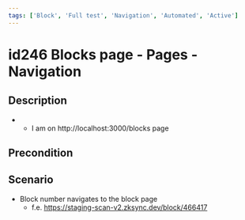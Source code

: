 ```yaml
---
tags: ['Block', 'Full test', 'Navigation', 'Automated', 'Active']
---
```


# id246 Blocks page - Pages - Navigation

## Description
  - - I am on http://localhost:3000/blocks page

## Precondition


## Scenario
- Block number navigates to the block page
    - f.e. https://staging-scan-v2.zksync.dev/block/466417
